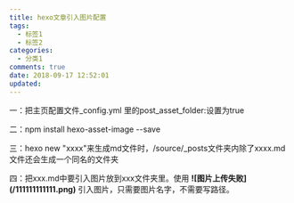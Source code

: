 ```yaml
---
title: hexo文章引入图片配置
tags:
  - 标签1
  - 标签2
categories:
  - 分类1
comments: true
date: 2018-09-17 12:52:01
updated:
---
```


一：把主页配置文件_config.yml 里的post_asset_folder:设置为true

二：npm install hexo-asset-image --save

三：hexo new "xxxx"来生成md文件时，/source/_posts文件夹内除了xxxx.md文件还会生成一个同名的文件夹

四：把xxx.md中要引入图片放到xxx文件夹里。使用 **\!\[图片上传失败\]\(/111111111111.png\)** 引入图片，只需要图片名字，不需要写路径。
